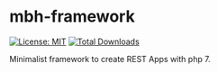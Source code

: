 # mbh-framework
[![License: MIT](https://img.shields.io/badge/License-MIT-blue.svg)](https://opensource.org/licenses/MIT)
[![Total Downloads](https://poser.pugx.org/mbh-framework/rest/downloads)](https://packagist.org/packages/mbh-framework/rest)

Minimalist framework to create REST Apps with php 7.
